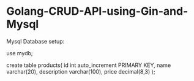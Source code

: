# Golang-CRUD-API-using-Gin-and-Mysql


Mysql Database setup:

use mydb;

create table products(
id int auto_increment PRIMARY KEY,
name varchar(20),
description varchar(100),
price decimal(8,3) 
);
